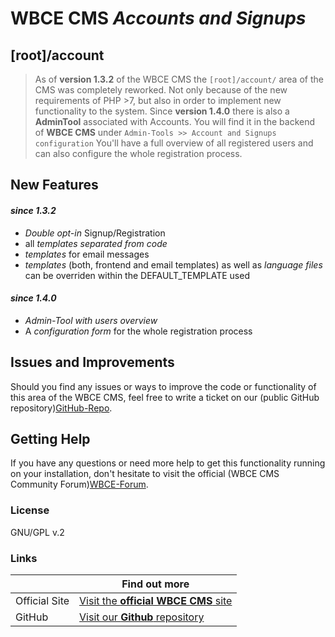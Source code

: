 
# WBCE CMS _Accounts and Signups_
##  [root]/account

> As of **version 1.3.2** of the WBCE CMS the `[root]/account/` area of the CMS was completely reworked.
> Not only because of the new requirements of PHP >7, but also in order to implement new functionality to the system.
> Since **version 1.4.0** there is also a __AdminTool__ associated with Accounts. 
> You will find it in the backend of __WBCE CMS__ under `Admin-Tools >> Account and Signups configuration`
> You'll have a full overview of all registered users and can also configure the whole registration process.

## New Features

#### _since 1.3.2_
  - _Double opt-in_ Signup/Registration
  - all _templates separated from code_
  - _templates_ for email messages
  - _templates_ (both, frontend and email templates) as well as _language files_ can be overriden within the DEFAULT_TEMPLATE used

#### _since 1.4.0_
  - _Admin-Tool with users overview_
  - A _configuration form_ for the whole registration process

## Issues and Improvements
Should you find any issues or ways to improve the code or functionality of this area of the WBCE CMS, feel free to write a ticket on our (public GitHub repository)[GitHub-Repo].
## Getting Help
If you have any questions or need more help to get this functionality running on your installation, don't hesitate to visit the official (WBCE CMS Community Forum)[WBCE-Forum].


### License
GNU/GPL v.2

### Links
|  | Find out more |
| ------ | ------ |
| Official Site | [Visit the **official WBCE CMS** site][WBCE-Site] |
| GitHub | [Visit our **Github** repository][GitHub-Repo] |

[//]: # (Reference links used in the contend of this file)

   [GitHub-Repo]:  <https://github.com/WBCE/WBCE_CMS>
   [WBCE-Site]:  <https://wbce.org/>
   [WBCE-Forum]:  <https://forum.wbce.org/>